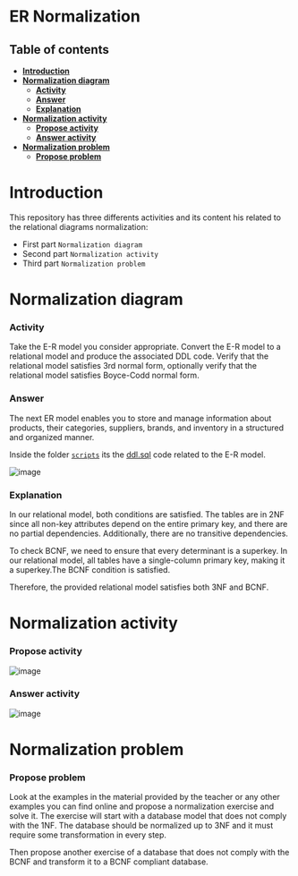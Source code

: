 # ER Normalization
## Table of contents
 * [**Introduction**](#introduction)
 * [**Normalization diagram**](#normalization-diagram)
    * [**Activity**](#activity)
    * [**Answer**](#answer)
    * [**Explanation**](#explanation) 
 * [**Normalization activity**](#normalization-activity)
    * [**Propose activity**](#propose-activity)
    * [**Answer activity**](#answer-activity)
 * [**Normalization problem**](#normalization-problem)
    * [**Propose problem**](#propose-problem)

# Introduction

This repository has three differents activities and its content his related to the relational diagrams normalization:
   - First part ````Normalization diagram````
   - Second part ````Normalization activity````
   - Third part ````Normalization problem````

# Normalization diagram

### Activity

Take the E-R model you consider appropriate. Convert the E-R model to a relational model and produce the associated DDL code.
Verify that the relational model satisfies 3rd normal form, optionally verify that the relational model satisfies Boyce-Codd normal form.

### Answer

The next ER model enables you to store and manage information about products, their categories, suppliers, brands, and inventory in a structured and organized manner.

Inside the folder [````scripts````](https://github.com/SPiedra955/er_normalization/tree/main/scripts) its the [ddl.sql](https://github.com/SPiedra955/er_normalization/blob/main/scripts/ddl.sql) code related to the E-R model.

![image](https://github.com/SPiedra955/er_normalization/assets/114516225/4fc68c05-b0fc-4b7e-ae1a-7910a7567a09)

### Explanation

In our relational model, both conditions are satisfied. The tables are in 2NF since all non-key attributes depend on the entire primary key, and there are no partial dependencies. Additionally, there are no transitive dependencies.

To check BCNF, we need to ensure that every determinant is a superkey. In our relational model, all tables have a single-column primary key, making it a superkey.The BCNF condition is satisfied.

Therefore, the provided relational model satisfies both 3NF and BCNF.

# Normalization activity

### Propose activity

![image](https://github.com/SPiedra955/er_normalization/assets/114516225/cdd1e290-c2cc-46cc-8d43-9dfcd6b1f01d)

### Answer activity

![image](https://github.com/SPiedra955/er_normalization/assets/114516225/2735dd00-324f-4855-8507-70eaea23fda9)

# Normalization problem

### Propose problem

Look at the examples in the material provided by the teacher or any other examples you can find online and propose a normalization exercise and solve it. The exercise will start with a database model that does not comply with the 1NF. The database should be normalized up to 3NF and it must require some transformation in every step.

Then propose another exercise of a database that does not comply with the BCNF and transform it to a BCNF compliant database.

